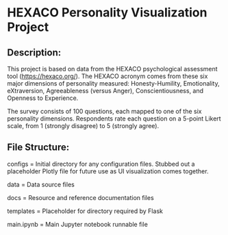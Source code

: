 # HEXACO Personality Visualization Project

## Description:

This project is based on data from the HEXACO psychological assessment tool (https://hexaco.org/). The HEXACO acronym comes from these six major dimensions of personality measured: Honesty-Humility, Emotionality, eXtraversion, Agreeableness (versus Anger), Conscientiousness, and Openness to Experience.

The survey consists of 100 questions, each mapped to one of the six personality dimensions. Respondents rate each question on a 5-point Likert scale, from 1 (strongly disagree) to 5 (strongly agree).

## File Structure:

configs = Initial directory for any configuration files. Stubbed out a placeholder Plotly file for future use as UI visualization comes together.

data = Data source files

docs = Resource and reference documentation files

templates = Placeholder for directory required by Flask

main.ipynb = Main Jupyter notebook runnable file
